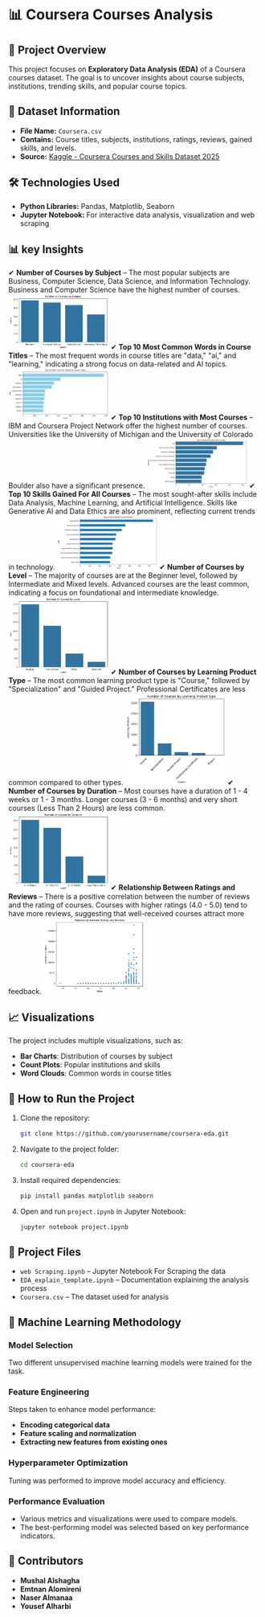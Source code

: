 # 📊 Coursera Courses Analysis

## 📌 Project Overview
This project focuses on **Exploratory Data Analysis (EDA)** of a Coursera courses dataset. The goal is to uncover insights about course subjects, institutions, trending skills, and popular course topics.

## 📂 Dataset Information
- **File Name:** `Coursera.csv`
- **Contains:** Course titles, subjects, institutions, ratings, reviews, gained skills, and levels.
- **Source:** [Kaggle - Coursera Courses and Skills Dataset 2025](https://www.kaggle.com/datasets/yosefxx590/coursera-courses-and-skills-dataset-2025)

## 🛠️ Technologies Used
- **Python Libraries:** Pandas, Matplotlib, Seaborn
- **Jupyter Notebook:** For interactive data analysis, visualization and web scraping

## 📊 key Insights
✔ **Number of Courses by Subject** – The most popular subjects are Business, Computer Science, Data Science, and Information Technology. Business and Computer Science have the highest number of courses.
<img src="images/image.img" alt="Number of Courses by Subject" width="200">
✔ **Top 10 Most Common Words in Course Titles** – The most frequent words in course titles are "data," "ai," and "learning," indicating a strong focus on data-related and AI topics.
<img src="images/image1.img" alt="Top 10 Most Common Words in Course Titles" width="200">
✔ **Top 10 Institutions with Most Courses** – IBM and Coursera Project Network offer the highest number of courses. Universities like the University of Michigan and the University of Colorado Boulder also have a significant presence.
<img src="images/image2.img" alt="Top 10 Institutions with Most Courses" width="200">
✔ **Top 10 Skills Gained For All Courses** – The most sought-after skills include Data Analysis, Machine Learning, and Artificial Intelligence. Skills like Generative AI and Data Ethics are also prominent, reflecting current trends in technology.
<img src="images/image3.img" alt="Top 10 Skills Gained For All Courses" width="200">
✔ **Number of Courses by Level** – The majority of courses are at the Beginner level, followed by Intermediate and Mixed levels. Advanced courses are the least common, indicating a focus on foundational and intermediate knowledge.
<img src="images/image4.img" alt="Number of Courses by Level" width="200">
✔ **Number of Courses by Learning Product Type** – The most common learning product type is "Course," followed by "Specialization" and "Guided Project." Professional Certificates are less common compared to other types.
<img src="images/image5.img" alt="Number of Courses by Learning Product Type" width="200">
✔ **Number of Courses by Duration** – Most courses have a duration of 1 - 4 weeks or 1 - 3 months. Longer courses (3 - 6 months) and very short courses (Less Than 2 Hours) are less common.
<img src="images/image6.img" alt="Number of Courses by Duration" width="200">
✔ **Relationship Between Ratings and Reviews** – There is a positive correlation between the number of reviews and the rating of courses. Courses with higher ratings (4.0 - 5.0) tend to have more reviews, suggesting that well-received courses attract more feedback.
<img src="images/image7.img" alt="Relationship Between Ratings and Reviews" width="200">

## 📈 Visualizations
The project includes multiple visualizations, such as:
- **Bar Charts**: Distribution of courses by subject
- **Count Plots**: Popular institutions and skills
- **Word Clouds**: Common words in course titles

## 🚀 How to Run the Project
1. Clone the repository:
   ```bash
   git clone https://github.com/yourusername/coursera-eda.git
   ```
2. Navigate to the project folder:
   ```bash
   cd coursera-eda
   ```
3. Install required dependencies:
   ```bash
   pip install pandas matplotlib seaborn
   ```
4. Open and run `project.ipynb` in Jupyter Notebook:
   ```bash
   jupyter notebook project.ipynb
   ```

## 📜 Project Files
- `web Scraping.ipynb` – Jupyter Notebook For Scraping the data
- `EDA_explain_template.ipynb` – Documentation explaining the analysis process
- `Coursera.csv` – The dataset used for analysis

## 📌 Machine Learning Methodology
### Model Selection
Two different unsupervised machine learning models were trained for the task.

### Feature Engineering
Steps taken to enhance model performance:
- **Encoding categorical data**
- **Feature scaling and normalization**
- **Extracting new features from existing ones**

### Hyperparameter Optimization
Tuning was performed to improve model accuracy and efficiency.

### Performance Evaluation
- Various metrics and visualizations were used to compare models.
- The best-performing model was selected based on key performance indicators.

## 👥 Contributors
- **Mushal Alshagha**
- **Emtnan Alomireni**
- **Naser Almanaa**
- **Yousef Alharbi**
